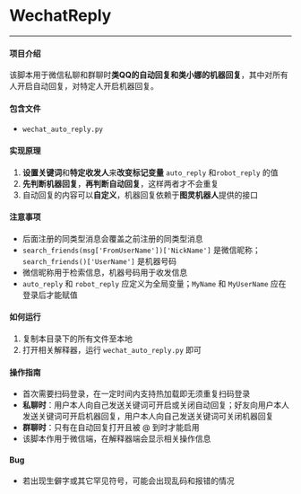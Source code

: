# WechatReply
---  

#### 项目介绍
该脚本用于微信私聊和群聊时**类QQ的自动回复和类小娜的机器回复**，其中对所有人开启自动回复，对特定人开启机器回复。

#### 包含文件
- `wechat_auto_reply.py`

#### 实现原理
1. **设置关键词**和**特定收发人**来**改变标记变量** `auto_reply` 和`robot_reply` 的值
2. **先判断机器回复**，**再判断自动回复**，这样两者才不会重复
3. 自动回复的内容可以**自定义**，机器回复依赖于**图灵机器人**提供的接口

#### 注意事项
- 后面注册的同类型消息会覆盖之前注册的同类型消息
- `search_friends(msg['FromUserName'])['NickName']` 是微信昵称；`search_friends()['UserName']` 是机器号码  
- 微信昵称用于检索信息，机器号码用于收发信息  
- `auto_reply` 和 `robot_reply` 应定义为全局变量；`MyName` 和 `MyUserName` 应在登录后才能赋值

#### 如何运行
1. 复制本目录下的所有文件至本地  
2. 打开相关解释器，运行 `wechat_auto_reply.py` 即可  

#### 操作指南
- 首次需要扫码登录，在一定时间内支持热加载即无须重复扫码登录  
- **私聊时**：用户本人向自己发送关键词可开启或关闭自动回复；好友向用户本人发送关键词可开启机器回复，用户本人向自己发送关键词可关闭机器回复  
- **群聊时**：只有在自动回复打开且被 @ 到时才能启用  
- 该脚本作用于微信端，在解释器端会显示相关操作信息  

#### Bug
- 若出现生僻字或其它罕见符号，可能会出现乱码和报错的情况  